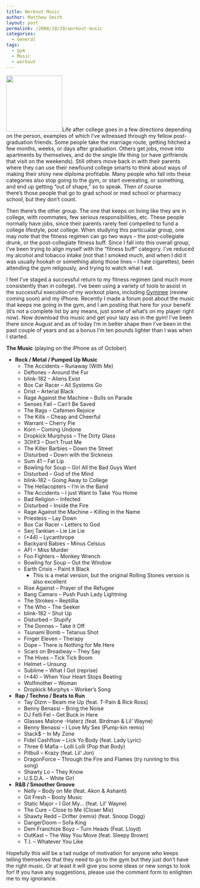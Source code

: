 ```yaml
---
title: Workout Music
author: Matthew Smith
layout: post
permalink: /2008/10/29/workout-music
categories:
  - General
tags:
  - gym
  - Music
  - workout
---
```

<img class="right" title="Nelly" src="http://digivation.net/wp-content/uploads/2008/10/nelly-brass-knuckles-150x150.jpg" alt="" width="150" height="150" />Life after college goes in a few directions depending on the person, examples of which I&#8217;ve witnessed through my fellow post-graduation friends. Some people take the marriage route, getting hitched a few months, weeks, or days after graduation. Others get jobs, move into apartments by themselves, and do the single life thing (or have girlfriends that visit on the weekends). Still others move back in with their parents where they can use their newfound college smarts to think about ways of making their shiny new diploma profitable. Many people who fall into these categories also stop going to the gym, or start overeating, or something, and end up getting &#8220;out of shape,&#8221; so to speak. Then of course there&#8217;s those people that go to grad school or med school or pharmacy school, but they don&#8217;t count.

Then there&#8217;s the other group. The one that keeps on living like they are in college, with roommates, few serious responsibilities, etc. These people normally have jobs, since their parents rarely feel compelled to fund a college lifestyle, post college. When studying this particualar group, one may note that the fitness regimen can go two ways &#8211; the post-collegiate drunk, or the post-collegiate fitness buff. Since I fall into this overall group, I&#8217;ve been trying to align myself with the &#8220;fitness buff&#8221; category. I&#8217;ve reduced my alcohol and tobacco intake (not that I smoked much, and when I did it was usually hookah or something along those lines &#8211; I hate cigarettes), been attending the gym religously, and trying to watch what I eat.

I feel I&#8217;ve staged a successful return to my fitness regimen (and much more consistently than in college). I&#8217;ve been using a variety of tools to assist in the successful execution of my workout plans, including [Gyminee][1] (review coming soon) and my iPhone. Recently I made a forum post about the music that keeps me going in the gym, and I am posting that here for your benefit (it&#8217;s not a complete list by any means, just some of what&#8217;s on my player right now). Now download this music and get your lazy ass in the gym! I&#8217;ve been there since August and as of today I&#8217;m in better shape then I&#8217;ve been in the past couple of years and as a bonus I&#8217;m ten pounds lighter than I was when I started.

**The Music** (playing on the iPhone as of October)

*   **Rock / Metal / Pumped Up Music** 
    *   The Accidents &#8211; Runaway (With Me)
    *   Deftones &#8211; Around the Fur
    *   blink-182 &#8211; Aliens Exist
    *   Box Car Racer &#8211; All Systems Go
    *   Drist &#8211; Arterial Black
    *   Rage Against the Machine &#8211; Bulls on Parade
    *   Senses Fail &#8211; Can&#8217;t Be Saved
    *   The Bags &#8211; Cafemen Rejoice
    *   The Kills &#8211; Cheap and Cheerful
    *   Warrant &#8211; Cherry Pie
    *   Korn &#8211; Coming Undone
    *   Dropkick Murphyss &#8211; The Dirty Glass
    *   3OH!3 &#8211; Don&#8217;t Trust Me
    *   The Killer Barbies &#8211; Down the Street
    *   Disturbed &#8211; Down with the Sickness
    *   Sum 41 &#8211; Fat Lip
    *   Bowling for Soup &#8211; Girl All the Bad Guys Want
    *   Disturbed &#8211; God of the Mind
    *   blink-182 &#8211; Going Away to College
    *   The Hellacopters &#8211; I&#8217;m in the Band
    *   The Accidents &#8211; I just Want to Take You Home
    *   Bad Religion &#8211; Infected
    *   Disturbed &#8211; Inside the Fire
    *   Rage Against the Machine &#8211; Killing in the Name
    *   Priestess &#8211; Lay Down
    *   Box Car Racer &#8211; Letters to God
    *   Serj Tankian &#8211; Lie Lie Lie
    *   (+44) &#8211; Lycanthrope
    *   Backyard Babies &#8211; Minus Celsius
    *   AFI &#8211; Miss Murder
    *   Foo Fighters &#8211; Monkey Wrench
    *   Bowling for Soup &#8211; Out the Window
    *   Earth Crisis &#8211; Paint it Black 
        *   This is a metal version, but the original Rolling Stones version is also excellent
    *   Rise Against &#8211; Prayer of the Refugee
    *   Bang Camaro &#8211; Push Push Lady Lightning
    *   The Strokes &#8211; Reptillia
    *   The Who &#8211; The Seeker
    *   blink-182 &#8211; Shut Up
    *   Disturbed &#8211; Stupify
    *   The Donnas &#8211; Take it Off
    *   Tsunami Bomb &#8211; Tetanus Shot
    *   Finger Eleven &#8211; Therapy
    *   Dope &#8211; There is Nothing for Me Here
    *   Scars on Broadway &#8211; They Say
    *   The Hives &#8211; Tick Tick Boom
    *   Helmet &#8211; Unsung
    *   Sublime &#8211; What I Got (reprise)
    *   (+44) &#8211; When Your Heart Stops Beating
    *   Wolfmother &#8211; Woman
    *   Dropkick Murphys &#8211; Worker&#8217;s Song
*   **Rap / Techno / Beats to Run** 
    *   Tay Dizm &#8211; Beam me Up (feat. T-Pain & Rick Ross)
    *   Benny Benassi &#8211; Bring the Noise
    *   DJ Felli Fel &#8211; Get Buck in Here
    *   Glasses Malone -Haterz (feat. Birdman & Lil&#8217; Wayne)
    *   Benny Benassi &#8211; I Love My Sex (Pump-kin remix)
    *   Stack$ &#8211; In My Zone
    *   Fidel Cashflow &#8211; Lick Yo Body (feat. Lady Lyric)
    *   Three 6 Mafia &#8211; Lolli Lolli (Pop that Body)
    *   Pitbull &#8211; Krazy (feat. Lil&#8217; Jon)
    *   DragonForce &#8211; Through the Fire and Flames (try running to this song)
    *   Shawty Lo &#8211; They Know
    *   U.S.D.A. &#8211; White Girl 
*   **R&B / Smoother Groove** 
    *   Nelly &#8211; Body on Me (feat. Akon & Ashanti)
    *   Git Fresh &#8211; Booty Music
    *   Static Major &#8211; I Got My&#8230; (feat. Lil&#8217; Wayne)
    *   The Cure &#8211; Close to Me (Closer Mix)
    *   Shawty Redd &#8211; Drifter (remix) (feat. Snoop Dogg)
    *   DangerDoom &#8211; Sofa King
    *   Dem Franchize Boyz &#8211; Turn Heads (Feat. Lloyd)
    *   OutKast &#8211; The Way You Move (feat. Sleepy Brown)
    *   T.I. &#8211; Whatever You Like

Hopefully this will be a tad nudge of motivation for anyone who keeps telling themselves that they need to go to the gym but they just don&#8217;t have the right music. Or at least it will give you some ideas or new songs to look for! If you have any suggestions, please use the comment form to enlighten me to my ignorance.

 [1]: http://www.gyminee.com